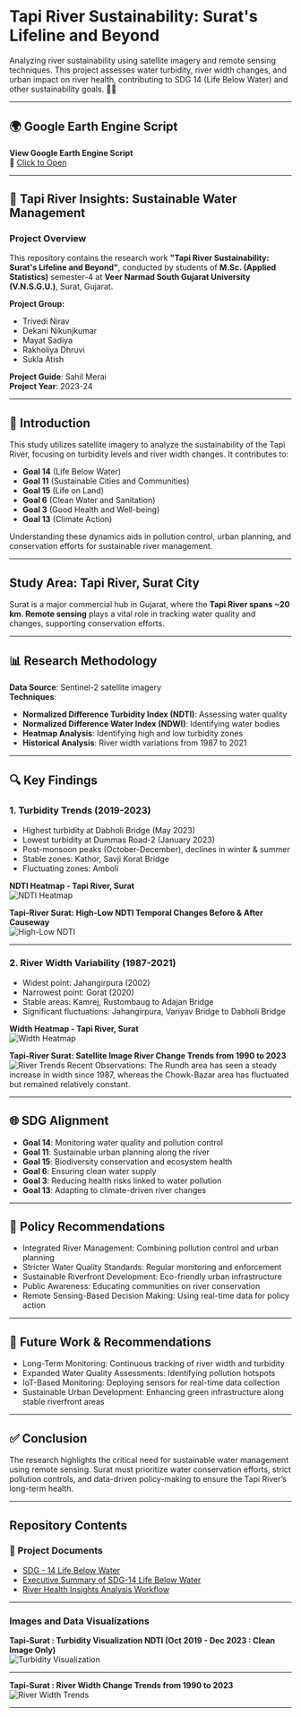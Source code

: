 # Tapi River Sustainability: Surat's Lifeline and Beyond

Analyzing river sustainability using satellite imagery and remote sensing techniques. This project assesses water turbidity, river width changes, and urban impact on river health, contributing to SDG 14 (Life Below Water) and other sustainability goals. 🚀🌊

---

## 🌍 Google Earth Engine Script  
**View Google Earth Engine Script**  
🔗 [Click to Open](https://code.earthengine.google.com/8514d9091df89e8919515f7c53881ac9)

---

## 📌 Tapi River Insights: Sustainable Water Management

### Project Overview
This repository contains the research work **"Tapi River Sustainability: Surat's Lifeline and Beyond"**, conducted by students of **M.Sc. (Applied Statistics)** semester-4 at **Veer Narmad South Gujarat University (V.N.S.G.U.)**, Surat, Gujarat.

**Project Group:**
- Trivedi Nirav  
- Dekani Nikunjkumar  
- Mayat Sadiya  
- Rakholiya Dhruvi  
- Sukla Atish  

**Project Guide**: Sahil Merai  
**Project Year**: 2023-24

---

## 🧪 Introduction

This study utilizes satellite imagery to analyze the sustainability of the Tapi River, focusing on turbidity levels and river width changes. It contributes to:

- **Goal 14** (Life Below Water)  
- **Goal 11** (Sustainable Cities and Communities)  
- **Goal 15** (Life on Land)  
- **Goal 6** (Clean Water and Sanitation)  
- **Goal 3** (Good Health and Well-being)  
- **Goal 13** (Climate Action)  

Understanding these dynamics aids in pollution control, urban planning, and conservation efforts for sustainable river management.

---

##  Study Area: Tapi River, Surat City

Surat is a major commercial hub in Gujarat, where the **Tapi River spans ~20 km. Remote sensing** plays a vital role in tracking water quality and changes, supporting conservation efforts.

---

## 📊 Research Methodology

**Data Source**: Sentinel-2 satellite imagery  
**Techniques**:
- **Normalized Difference Turbidity Index (NDTI)**: Assessing water quality  
- **Normalized Difference Water Index (NDWI)**: Identifying water bodies  
- **Heatmap Analysis**: Identifying high and low turbidity zones  
- **Historical Analysis**: River width variations from 1987 to 2021  

---

## 🔍 Key Findings

### 1. Turbidity Trends (2019-2023)

- Highest turbidity at Dabholi Bridge (May 2023)  
- Lowest turbidity at Dummas Road-2 (January 2023)  
- Post-monsoon peaks (October-December), declines in winter & summer  
- Stable zones: Kathor, Savji Korat Bridge  
- Fluctuating zones: Amboli  

**NDTI Heatmap - Tapi River, Surat**  
![NDTI Heatmap](https://github.com/niravtrivedi23/Surat-Tapiriver-Analysis-GEE/blob/main/Visualization/HeatMap%20Tapi%20River%20Surat%20NDTI.png)

**Tapi-River Surat: High-Low NDTI Temporal Changes Before & After Causeway**  
![High-Low NDTI](https://github.com/niravtrivedi23/Surat-Tapiriver-Analysis-GEE/blob/main/Visualization/High%20Low%20NDTI%20Tapi%20River%20Surat%20Satelite%20Image.png)

---

### 2. River Width Variability (1987-2021)

- Widest point: Jahangirpura (2002)  
- Narrowest point: Gorat (2020)  
- Stable areas: Kamrej, Rustombaug to Adajan Bridge  
- Significant fluctuations: Jahangirpura, Variyav Bridge to Dabholi Bridge  

**Width Heatmap - Tapi River, Surat**  
![Width Heatmap](https://github.com/niravtrivedi23/Surat-Tapiriver-Analysis-GEE/blob/main/Visualization/HeatMap%20Tapi%20River%20Surat%20Width.png)

**Tapi-River Surat: Satellite Image River Change Trends from 1990 to 2023**  
![River Trends](https://github.com/niravtrivedi23/Surat-Tapiriver-Analysis-GEE/blob/main/Visualization/Tapi%20Surat%20Satellite%20Image%20River%20Change%20Trendsf%20from%201990%20to%202023.png)
Recent Observations: The Rundh area has seen a steady increase in width since 1987, whereas the Chowk-Bazar area has fluctuated but remained relatively constant.

---

## 🌐 SDG Alignment

- **Goal 14**: Monitoring water quality and pollution control  
- **Goal 11**: Sustainable urban planning along the river  
- **Goal 15**: Biodiversity conservation and ecosystem health  
- **Goal 6**: Ensuring clean water supply  
- **Goal 3**: Reducing health risks linked to water pollution  
- **Goal 13**: Adapting to climate-driven river changes  

---

## 📜 Policy Recommendations

- Integrated River Management: Combining pollution control and urban planning  
- Stricter Water Quality Standards: Regular monitoring and enforcement  
- Sustainable Riverfront Development: Eco-friendly urban infrastructure  
- Public Awareness: Educating communities on river conservation  
- Remote Sensing-Based Decision Making: Using real-time data for policy action  

---

## 🔮 Future Work & Recommendations

- Long-Term Monitoring: Continuous tracking of river width and turbidity  
- Expanded Water Quality Assessments: Identifying pollution hotspots  
- IoT-Based Monitoring: Deploying sensors for real-time data collection  
- Sustainable Urban Development: Enhancing green infrastructure along stable riverfront areas  

---

## ✅ Conclusion

The research highlights the critical need for sustainable water management using remote sensing. Surat must prioritize water conservation efforts, strict pollution controls, and data-driven policy-making to ensure the Tapi River’s long-term health.

---

##  Repository Contents

### 📄 Project Documents

- [SDG - 14 Life Below Water](https://github.com/niravtrivedi23/Surat-Tapiriver-Analysis-GEE/blob/main/Documents/SDG-14%20Life%20Below%20Water.pdf)  
- [Executive Summary of SDG-14 Life Below Water](https://github.com/niravtrivedi23/Surat-Tapiriver-Analysis-GEE/blob/main/Documents/Executive%20Summary%20SDG-14%20Life%20Below%20Water%20(1).pdf)  
- [River Health Insights Analysis Workflow](https://github.com/niravtrivedi23/Surat-Tapiriver-Analysis-GEE/blob/main/Documents/FLOW%20CHART.pdf)

---

### Images and Data Visualizations

**Tapi-Surat : Turbidity Visualization NDTI (Oct 2019 - Dec 2023 : Clean Image Only)**  
![Turbidity Visualization](https://github.com/niravtrivedi23/Surat-Tapiriver-Analysis-GEE/raw/main/Visualization/ndtI_VISUALIZATION_2.gif)

---

**Tapi-Surat : River Width Change Trends from 1990 to 2023**  
![River Width Trends](https://github.com/niravtrivedi23/Surat-Tapiriver-Analysis-GEE/raw/main/Visualization/cumalative_Width_gif.gif)


---

